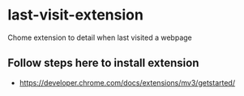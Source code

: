 # last-visit-extension
Chome extension to detail when last visited a webpage


## Follow steps here to install extension
- https://developer.chrome.com/docs/extensions/mv3/getstarted/
